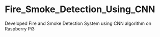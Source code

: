 # Fire_Smoke_Detection_Using_CNN
Developed Fire and Smoke Detection System using CNN algorithm on Raspberry Pi3
